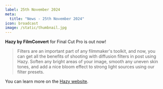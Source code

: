 ```yaml
---
label: 25th November 2024
meta:
  title: "News - 25th November 2024"
icon: broadcast
image: /static/thumbnail.jpg
---
```


**Hazy by FilmConvert** for Final Cut Pro is out now!

> Filters are an important part of any filmmaker's toolkit, and now, you can get all the benefits of shooting with diffusion filters in post using Hazy. Soften any bright areas of your image, smooth any uneven skin tones, and add a nice bloom effect to strong light sources using our filter presets.

You can learn more on the [Hazy website](https://www.filmconvert.com/plugin/hazy).